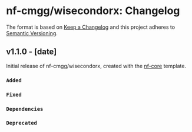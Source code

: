 # nf-cmgg/wisecondorx: Changelog

The format is based on [Keep a Changelog](https://keepachangelog.com/en/1.0.0/)
and this project adheres to [Semantic Versioning](https://semver.org/spec/v2.0.0.html).

## v1.1.0 - [date]

Initial release of nf-cmgg/wisecondorx, created with the [nf-core](https://nf-co.re/) template.

### `Added`

### `Fixed`

### `Dependencies`

### `Deprecated`

